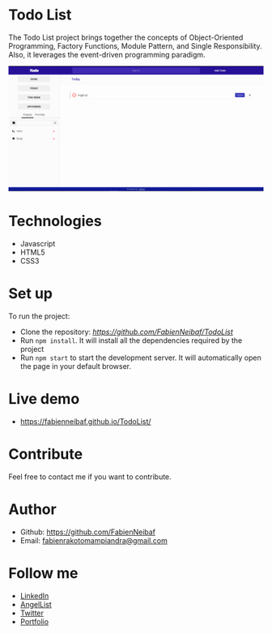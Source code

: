 # Todo List

The Todo List project brings together the concepts of Object-Oriented Programming, Factory Functions, Module Pattern, and Single Responsibility.  
Also, it leverages the event-driven programming paradigm. 

![Todo App](https://github.com/FabienNeibaf/Portfolio/blob/master/src/images/Tada.png)

# Technologies
- Javascript
- HTML5
- CSS3

# Set up

To run the project:

- Clone the repository: _https://github.com/FabienNeibaf/TodoList_
- Run `npm install`. It will install all the dependencies required by the project
- Run `npm start` to start the development server. It will automatically open the page in your default browser.

# Live demo

- https://fabienneibaf.github.io/TodoList/

# Contribute
Feel free to contact me if you want to contribute.

# Author
- Github: https://github.com/FabienNeibaf
- Email: fabienrakotomampiandra@gmail.com

# Follow me
- [LinkedIn](https://www.linkedin.com/in/fabien-rakotomampiandra-96567b17b/)
- [AngelList](https://angel.co/fabien-rakotomampiandra)
- [Twitter](https://twitter.com/Neibaflintone)
- [Portfolio](https://fabienneibaf.github.io/Portfolio/)
